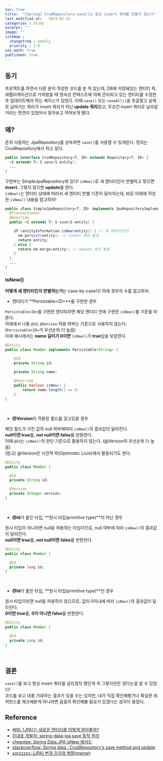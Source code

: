 ```yaml
---
toc: true
title:  "[Spring] CrudRepository.save()는 항상 insert 쿼리를 만들지 않는다"
last_modified_at:   2024-03-23
categories : Study
excerpt: ""
image: ""
sitemap :
  changefreq : weekly
  priority : 1.0
use_math: true
published: true
---
```


## 동기
프로젝트를 하면서 다른 분이 작성한 코드를 본 적 있는데, DB에 저장돼있는 엔티티 즉, 애플리케이션으로 가져왔을 때 영속성 컨텍스트에 의해 
관리되고 있는 엔티티를 수정한 후 업데이트해야 하는 케이스가 있었다. 이때 `save()` 또는 `saveAll()`을 호출했고 실제로 날아가는 쿼리가
insert 쿼리가 아닌 **update 쿼리**였고, 무조건 insert 쿼리로 날라갈거라는 편견이 있었어서 찾아보고 적어보게 됐다.<br>

## 왜?
흔히 사용하는 JpaRepository를 상속하면 `save()`를 사용할 수 있게된다. 정의는 CrudRepository에서 하고 있다.<br>
```java
public interface CrudRepository<T, ID> extends Repository<T, ID> {
  <S extends T> S save(S entity);
  ...
}
```

구현부는 SimpleJpaRepository에 있다! `isNew()`로 새 엔티티인지 판별하고 맞으면 **insert**, 그렇지 않으면 **update**를 한다.<br>
`isNew()`는 엔티티 상태에 따라서 새 엔티티 판별 기준이 달라지는데, 바로 아래에 작성한 `isNew()` 내용을 참고하자!<br>
```java
public class SimpleJpaRepository<T, ID> implements JpaRepositoryImplementation<T, ID> {
  @Transactional
  @Override
  public <S extends T> S save(S entity) {

    if (entityInformation.isNew(entity)) { // 새 엔티티인가?
      em.persist(entity); // insert 쿼리 발생
      return entity;
    } else {
      return em.merge(entity); // update 쿼리 발생
    }
  }
  ...
}
```

### isNew()
**어떻게 새 엔티티인지 판별하는가**는 case-by-case다! 아래 경우의 수를 참고하자.<br>
- 엔티티가 **Persistable\<ID>**를 구현한 경우

`Persistable<ID>`를 구현한 엔티티라면 해당 엔티티 안에 구현한 `isNew()`를 기준을 따른다.<br>
아래에서 나올 `@Id`, `@Version` 적용 여부는 기준으로 사용하지 않는다. (`Persistable<ID>`가 우선순위 더 높음)<br>
아래 예시에서는 **name 길이가 0이면** `isNew()`가 **true**임을 보장한다.<br>
```java
@Entity
public class Member implements Persistable<String> {

    @Id
    private String id;

    private String name;
    
    @Override
    public boolean isNew() {
        return name.length() == 0;
    }
}
```
<br>

- **@Version**이 적용된 필드를 갖고있을 경우

해당 필드가 가진 값의 null 여부에따라 `isNew()`의 결과값이 달라진다.<br>
**null이면 true**를, **not null이면 false**를 반환한다.<br>
이때 `@Id`는 `isNew()`의 판단 기준으로 활용하지 않는다. (@Version이 우선순위 더 높음)<br>
(참고) @Version은 낙관적 락(Optimistic Lock)에서 활용되기도 한다.<br>
```java
@Entity
public class Member {

  @Id
  private String id;

  @Version
  private Integer version;
}
```
<br>

- **@Id**가 붙은 타입, **원시 타입(primitive type)**이 아닌 경우

원시 타입이 아니라면 null을 허용하는 타입이므로, null 여부에 따라 `isNew()`의 결과값이 달라진다.<br>
**null이면 true**를, **not null이면 false**를 반환한다.<br>
```java
@Entity
public class Member {

  @Id
  private long id;
}
```
<br>

- **@Id**가 붙은 타입, **원시 타입(primitive type)**인 경우

원시 타입이라면 null을 허용하지 않으므로, 값이 0이냐에 따라 `isNew()`의 결과값이 달라진다.<br>
**0이면 true**를, **0이 아니면 false**를 반환한다.<br>
```java
@Entity
public class Member {

  @Id
  private Long id;
}
```
<br>

## 결론
`save()`를 보고 항상 insert 쿼리를 날리겠지 했던게 꼭 그렇지만은 않다는걸 알 수 있었다!<br>
코드를 보고 대충 기대하는 결과가 있을 수는 있지만, 내가 직접 확인해봤거나 확실한 레퍼런스를 체크해본게 아니라면 꼼꼼히 확인해볼 필요가 있겠다는 생각이 들었다.<br>

## Reference
- [써머: [JPA]는 새로운 엔티티를 어떻게 알아볼까?](https://hyewoncc.github.io/jpa-is-new/#%EC%A0%95%EB%A6%AC)
- [무대포 개발자: spring-data-jpa save 동작 원리](https://insanelysimple.tistory.com/300)
- [cheeolee: Spring Data JPA isNew 메서드](https://leegicheol.github.io/jpa/jpa-is-new/)
- [stackoverflow: Spring data : CrudRepository's save method and update](https://stackoverflow.com/questions/38893831/spring-data-crudrepositorys-save-method-and-update)
- [sorzzzzy: [JPA] 변경 감지와 병합(merge)](https://velog.io/@sorzzzzy/JPA-%EB%B3%80%EA%B2%BD-%EA%B0%90%EC%A7%80%EC%99%80-%EB%B3%91%ED%95%A9merge)